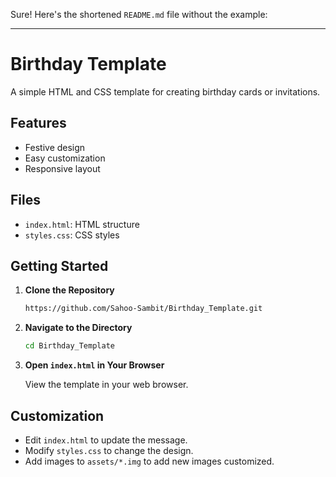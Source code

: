 Sure! Here's the shortened `README.md` file without the example:

---

# Birthday Template

A simple HTML and CSS template for creating birthday cards or invitations.

## Features

- Festive design
- Easy customization
- Responsive layout

## Files

- `index.html`: HTML structure
- `styles.css`: CSS styles

## Getting Started

1. **Clone the Repository**

   ```bash
   https://github.com/Sahoo-Sambit/Birthday_Template.git
   ```

2. **Navigate to the Directory**

   ```bash
   cd Birthday_Template
   ```

3. **Open `index.html` in Your Browser**

   View the template in your web browser.

## Customization

- Edit `index.html` to update the message.
- Modify `styles.css` to change the design.
- Add images to `assets/*.img` to add new images customized.
